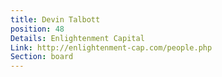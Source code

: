 ```yaml
---
title: Devin Talbott
position: 48
Details: Enlightenment Capital
Link: http://enlightenment-cap.com/people.php
Section: board
---
```


